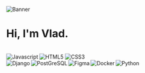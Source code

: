 ![Banner](https://github.com/vkoudela-dev/vkoudela-dev/blob/main/banner2.gif)

# Hi, I'm Vlad.

<br>

<img alt="HTML5" src="https://img.shields.io/badge/-HTML5-E34F26?style=for-the-badge&labelColor=252525&logo=html5&logoColor=E34F26"/>
<img alt="CSS3" src="https://img.shields.io/badge/-CSS3-1572B6?style=for-the-badge&labelColor=252525&logo=css3&logoColor=1572B6"/>

<img align="left" alt="Javascript" src="https://img.shields.io/badge/-Javascript-F0DB4F?style=for-the-badge&labelColor=252525&logo=javascript&logoColor=F0DB4F"/>

<br>

<img align="left" alt="Django" src="https://img.shields.io/badge/-Django-2baa77?style=for-the-badge&labelColor=252525&logo=django&logoColor=2baa77"/>

<img align="left" alt="PostGreSQL" src="https://img.shields.io/badge/-PostGreSQL-4169E1?style=for-the-badge&labelColor=252525&logo=PostGreSQL&logoColor=4169E1"/>

<img align="left" alt="Figma" src="https://img.shields.io/badge/-Figma-F24E1E?style=for-the-badge&labelColor=252525&logo=figma&logoColor=F24E1E"/>

<img align="left" alt="Docker" src="https://img.shields.io/badge/-Docker-2496ED?style=for-the-badge&labelColor=252525&logo=docker&logoColor=2496ED"/>

<img align="left" alt="Python" src="https://img.shields.io/badge/-Python-3776AB?style=for-the-badge&labelColor=252525&logo=python&logoColor=3776AB"/>
